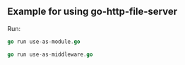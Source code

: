 ## Example for using go-http-file-server

Run:

```go
go run use-as-module.go
```

```go
go run use-as-middleware.go
```
